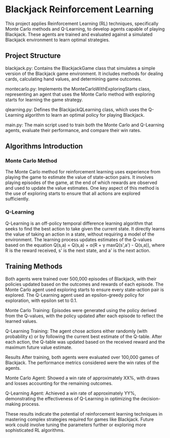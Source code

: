 # Blackjack Reinforcement Learning
This project applies Reinforcement Learning (RL) techniques, specifically Monte Carlo methods and Q-Learning, to develop agents capable of playing Blackjack. These agents are trained and evaluated against a simulated Blackjack environment to learn optimal strategies.

## Project Structure
blackjack.py: Contains the BlackjackGame class that simulates a simple version of the Blackjack game environment. It includes methods for dealing cards, calculating hand values, and determining game outcomes.

montecarlo.py: Implements the MonteCarloWithExploringStarts class, representing an agent that uses the Monte Carlo method with exploring starts for learning the game strategy.

qlearning.py: Defines the BlackjackQLearning class, which uses the Q-Learning algorithm to learn an optimal policy for playing Blackjack.

main.py: The main script used to train both the Monte Carlo and Q-Learning agents, evaluate their performance, and compare their win rates.

## Algorithms Introduction
### Monte Carlo Method
The Monte Carlo method for reinforcement learning uses experience from playing the game to estimate the value of state-action pairs. It involves playing episodes of the game, at the end of which rewards are observed and used to update the value estimates. One key aspect of this method is the use of exploring starts to ensure that all actions are explored sufficiently.

### Q-Learning
Q-Learning is an off-policy temporal difference learning algorithm that seeks to find the best action to take given the current state. It directly learns the value of taking an action in a state, without requiring a model of the environment. The learning process updates estimates of the Q-values based on the equation Q(s,a) = Q(s,a) + α(R + γ maxQ(s',a') - Q(s,a)), where R is the reward received, s' is the next state, and a' is the next action.

## Training Methods
Both agents were trained over 500,000 episodes of Blackjack, with their policies updated based on the outcomes and rewards of each episode. The Monte Carlo agent used exploring starts to ensure every state-action pair is explored. The Q-Learning agent used an epsilon-greedy policy for exploration, with epsilon set to 0.1.

Monte Carlo Training: Episodes were generated using the policy derived from the Q-values, with the policy updated after each episode to reflect the learned values.

Q-Learning Training: The agent chose actions either randomly (with probability ε) or by following the current best estimate of the Q-table. After each action, the Q-table was updated based on the received reward and the maximum future value estimate.

Results
After training, both agents were evaluated over 100,000 games of Blackjack. The performance metrics considered were the win rates of the agents.

Monte Carlo Agent: Showed a win rate of approximately XX%, with draws and losses accounting for the remaining outcomes.

Q-Learning Agent: Achieved a win rate of approximately YY%, demonstrating the effectiveness of Q-Learning in optimizing the decision-making process.

These results indicate the potential of reinforcement learning techniques in mastering complex strategies required for games like Blackjack. Future work could involve tuning the parameters further or exploring more sophisticated RL algorithms.